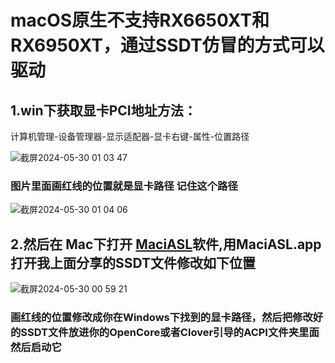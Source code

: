 # macOS原生不支持RX6650XT和RX6950XT，通过SSDT仿冒的方式可以驱动

## 1.win下获取显卡PCI地址方法：

计算机管理-设备管理器-显示适配器-显卡右键-属性-位置路径

![截屏2024-05-30 01 03 47](https://github.com/WT2072861996/RX6950XT-RX6650XT-Black-Apple-video-card-driver-tutorial-and-method/assets/113539098/d2fbf966-fbd1-42e3-b4a7-ea337365f44a)

### 图片里面画红线的位置就是显卡路径 记住这个路径

![截屏2024-05-30 01 04 06](https://github.com/WT2072861996/RX6950XT-RX6650XT-Black-Apple-video-card-driver-tutorial-and-method/assets/113539098/bc46a1b5-ff55-4ea3-aa12-b65974e7e42c)

## 2.然后在 Mac下打开 [MaciASL](https://github.com/acidanthera/MaciASL)软件,用MaciASL.app打开我上面分享的SSDT文件修改如下位置

![截屏2024-05-30 00 59 21](https://github.com/WT2072861996/RX6950XT-RX6650XT-Black-Apple-video-card-driver-tutorial-and-method/assets/113539098/9b54dcf8-d520-453f-b044-79369b01cfad)

### 画红线的位置修改成你在Windows下找到的显卡路径，然后把修改好的SSDT文件放进你的OpenCore或者Clover引导的ACPI文件夹里面然后启动它
